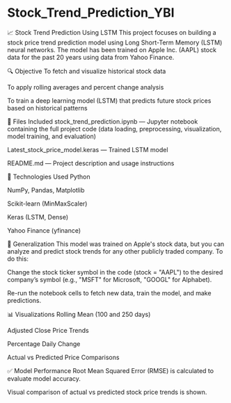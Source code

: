 # Stock_Trend_Prediction_YBI

📈 Stock Trend Prediction Using LSTM
This project focuses on building a stock price trend prediction model using Long Short-Term Memory (LSTM) neural networks. The model has been trained on Apple Inc. (AAPL) stock data for the past 20 years using data from Yahoo Finance.

🔍 Objective
To fetch and visualize historical stock data

To apply rolling averages and percent change analysis

To train a deep learning model (LSTM) that predicts future stock prices based on historical patterns

📂 Files Included
stock_trend_prediction.ipynb — Jupyter notebook containing the full project code (data loading, preprocessing, visualization, model training, and evaluation)

Latest_stock_price_model.keras — Trained LSTM model

README.md — Project description and usage instructions

🧠 Technologies Used
Python

NumPy, Pandas, Matplotlib

Scikit-learn (MinMaxScaler)

Keras (LSTM, Dense)

Yahoo Finance (yfinance)

🔄 Generalization
This model was trained on Apple's stock data, but you can analyze and predict stock trends for any other publicly traded company. To do this:

Change the stock ticker symbol in the code (stock = "AAPL") to the desired company’s symbol (e.g., "MSFT" for Microsoft, "GOOGL" for Alphabet).

Re-run the notebook cells to fetch new data, train the model, and make predictions.

📊 Visualizations
Rolling Mean (100 and 250 days)

Adjusted Close Price Trends

Percentage Daily Change

Actual vs Predicted Price Comparisons

✅ Model Performance
Root Mean Squared Error (RMSE) is calculated to evaluate model accuracy.

Visual comparison of actual vs predicted stock price trends is shown.
